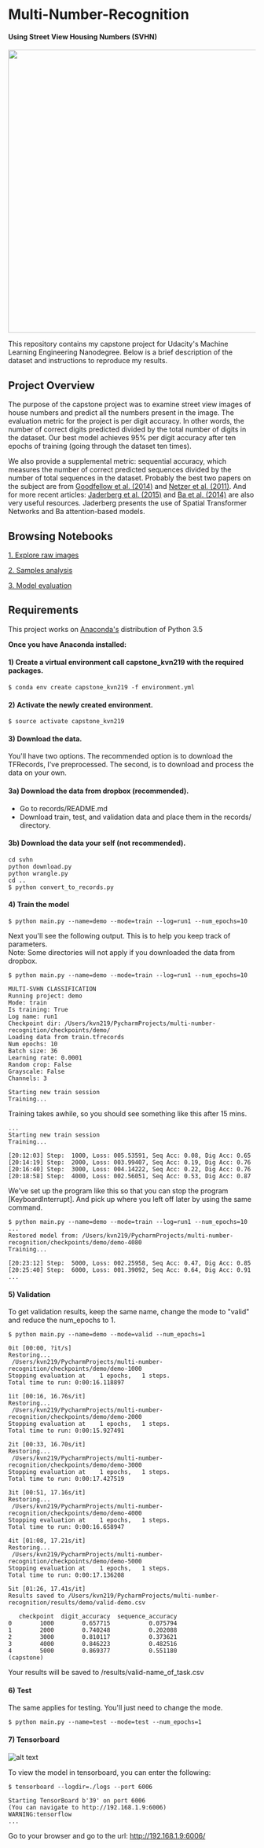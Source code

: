 # Multi-Number-Recognition
#### Using Street View Housing Numbers (SVHN)

<p align="center">
    <img src="https://github.com/kvn219/multi-number-recognition/blob/master/assets/raw_train_images.png" hieght="640" width="576"/>
</p>

This repository contains my capstone project for Udacity's Machine Learning Engineering Nanodegree. Below is a brief description of the dataset and instructions to reproduce my results.


## Project Overview

The purpose of the capstone project was to examine street view images of house numbers and predict all the numbers present in the image. The evaluation metric for the project is per digit accuracy.  In other words, the number of correct digits predicted divided by the total number of digits in the dataset.  Our best model achieves 95% per digit accuracy after ten epochs of training (going through the dataset ten times).   


We also provide a supplemental metric: sequential accuracy, which measures the number of correct predicted sequences divided by the number of total sequences in the dataset.  Probably the best two papers on the subject are from [Goodfellow et al. (2014)](https://static.googleusercontent.com/media/research.google.com/en//pubs/archive/42241.pdf) and [Netzer et al. (2011)](https://static.googleusercontent.com/media/research.google.com/en//pubs/archive/37648.pdf).   And for more recent articles:  [Jaderberg et al. (2015)](http://papers.nips.cc/paper/5854-spatial-transformer-networks)  and [Ba et al. (2014)](https://arxiv.org/pdf/1412.7755v2.pdf) are also very useful resources. Jaderberg presents the use of Spatial Transformer Networks and Ba attention-based models.

## Browsing Notebooks

[1. Explore raw images](https://github.com/kvn219/multi-number-recognition/blob/master/notebooks/1_Explore_Raw_Images.ipynb)

[2. Samples analysis](https://github.com/kvn219/multi-number-recognition/blob/master/notebooks/2_Samples_Analysis.ipynb)

[3. Model evaluation](https://github.com/kvn219/multi-number-recognition/blob/master/notebooks/3_Model_Evaluation.ipynb)

## Requirements
This project works on [Anaconda's](http://continuum.io/downloads) distribution of Python 3.5

__Once you have Anaconda installed:__

#### 1) Create a virtual environment call capstone_kvn219 with the required packages. 

~~~
$ conda env create capstone_kvn219 -f environment.yml
~~~

#### 2) Activate the newly created environment.

~~~
$ source activate capstone_kvn219
~~~

#### 3) Download the data.
  
 You'll have two options.  The recommended option is to download the TFRecords, I've preprocessed.  The second, is to download and process the data on your own.

#### 3a) Download the data from dropbox (recommended).
 
- Go to records/README.md
- Download train, test, and validation data and place them in the records/ directory.

#### 3b) Download the data your self (not recommended). 
~~~
cd svhn
python download.py
python wrangle.py
cd ..
$ python convert_to_records.py
~~~

#### 4) Train the model

~~~
$ python main.py --name=demo --mode=train --log=run1 --num_epochs=10
~~~
Next you'll see the following output.  This is to help you keep track of parameters.  
Note: Some directories will not apply if you downloaded the data from dropbox.  
~~~
$ python main.py --name=demo --mode=train --log=run1 --num_epochs=10

MULTI-SVHN CLASSIFICATION
Running project: demo
Mode: train
Is training: True
Log name: run1
Checkpoint dir: /Users/kvn219/PycharmProjects/multi-number-recognition/checkpoints/demo/
Loading data from train.tfrecords
Num epochs: 10
Batch size: 36
Learning rate: 0.0001
Random crop: False
Grayscale: False
Channels: 3

Starting new train session
Training...
~~~

Training takes awhile, so you should see something like this after 15 mins.

~~~
...
Starting new train session
Training...

[20:12:03] Step:  1000, Loss: 005.53591, Seq Acc: 0.08, Dig Acc: 0.65
[20:14:19] Step:  2000, Loss: 003.99407, Seq Acc: 0.19, Dig Acc: 0.76
[20:16:40] Step:  3000, Loss: 004.14222, Seq Acc: 0.22, Dig Acc: 0.76
[20:18:58] Step:  4000, Loss: 002.56051, Seq Acc: 0.53, Dig Acc: 0.87
~~~
 
 We've set up the program like this so that you can stop the program [KeyboardInterrupt].  And pick up where you left off later by using the same command.
 
 ~~~
 $ python main.py --name=demo --mode=train --log=run1 --num_epochs=10
 ...
Restored model from: /Users/kvn219/PycharmProjects/multi-number-recognition/checkpoints/demo/demo-4080
Training...

[20:23:12] Step:  5000, Loss: 002.25958, Seq Acc: 0.47, Dig Acc: 0.85
[20:25:40] Step:  6000, Loss: 001.39092, Seq Acc: 0.64, Dig Acc: 0.91
...
 ~~~
 
#### 5) Validation

To get validation results, keep the same name, change the mode to "valid" and reduce the num_epochs to 1.
~~~
$ python main.py --name=demo --mode=valid --num_epochs=1
~~~

~~~
0it [00:00, ?it/s]
Restoring...
 /Users/kvn219/PycharmProjects/multi-number-recognition/checkpoints/demo/demo-1000
Stopping evaluation at    1 epochs,   1 steps.
Total time to run: 0:00:16.118897

1it [00:16, 16.76s/it]
Restoring...
 /Users/kvn219/PycharmProjects/multi-number-recognition/checkpoints/demo/demo-2000
Stopping evaluation at    1 epochs,   1 steps.
Total time to run: 0:00:15.927491

2it [00:33, 16.70s/it]
Restoring...
 /Users/kvn219/PycharmProjects/multi-number-recognition/checkpoints/demo/demo-3000
Stopping evaluation at    1 epochs,   1 steps.
Total time to run: 0:00:17.427519

3it [00:51, 17.16s/it]
Restoring...
 /Users/kvn219/PycharmProjects/multi-number-recognition/checkpoints/demo/demo-4000
Stopping evaluation at    1 epochs,   1 steps.
Total time to run: 0:00:16.658947

4it [01:08, 17.21s/it]
Restoring...
 /Users/kvn219/PycharmProjects/multi-number-recognition/checkpoints/demo/demo-5000
Stopping evaluation at    1 epochs,   1 steps.
Total time to run: 0:00:17.136208

5it [01:26, 17.41s/it]
Results saved to /Users/kvn219/PycharmProjects/multi-number-recognition/results/demo/valid-demo.csv

   checkpoint  digit_accuracy  sequence_accuracy
0        1000        0.657715           0.075794
1        2000        0.740248           0.202088
2        3000        0.810117           0.373621
3        4000        0.846223           0.482516
4        5000        0.869377           0.551180
(capstone)
~~~
Your results will be saved to /results/valid-name_of_task.csv

#### 6) Test

The same applies for testing.  You'll just need to change the mode.
~~~
$ python main.py --name=test --mode=test --num_epochs=1
~~~

#### 7) Tensorboard

![alt text](https://github.com/kvn219/multi-number-recognition/blob/master/assets/demo.gif)

To view the model in tensorboard, you can enter the following:
~~~
$ tensorboard --logdir=./logs --port 6006

Starting TensorBoard b'39' on port 6006
(You can navigate to http://192.168.1.9:6006)
WARNING:tensorflow
...
~~~
Go to your browser and go to the url: http://192.168.1.9:6006/